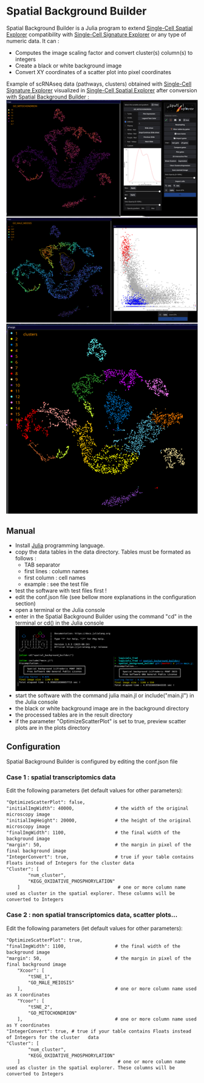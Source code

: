 # Spatial Background Builder

Spatial Background Builder is a Julia program to extend [Single-Cell Spatial Explorer](https://github.com/FredPont/spatial) compatibility with [Single-Cell Signature Explorer](https://sites.google.com/site/fredsoftwares/products/single-cell-signature-explorer) or any type of numeric data. It can :
- Computes the image scaling factor and convert cluster(s) column(s) to integers
- Create a black or white background image
- Convert XY coordinates of a scatter plot into pixel coordinates

Example of scRNAseq data (pathways, clusters) obtained with [Single-Cell Signature Explorer](https://sites.google.com/site/fredsoftwares/products/single-cell-signature-explorer) visualized in [Single-Cell Spatial Explorer](https://github.com/FredPont/spatial) after conversion with Spatial Background Builder :
![scSpatial Explorer Expression!](src/web/spatial1.png "")
![scSpatial Explorer Plot Gates!](src/web/spatial3.png "")
![scSpatial Explorer Clusters!](src/web/spatial2.png "")

## Manual
- Install [Julia](https://julialang.org) programming language.
- copy the data tables in the data directory. Tables must be formated as follows :
    - TAB separator
    - first lines : column names
    - first column : cell names
    - example : see the test file
- test the software with test files first !
- edit the conf.json file (see bellow more explanations in the configuration section)
- open a terminal or the Julia console
- enter in the Spatial Background Builder using the command "cd" in the terminal or cd() in the Julia console
![julia!](src/web/julia.png "")
- start the software with the command julia main.jl or  include("main.jl") in the Julia console
- the black or white background image are in the background directory
- the processed tables are in the result directory
- if the parameter "OptimizeScatterPlot" is set to true, preview scatter plots are in the plots directory

## Configuration
Spatial Background Builder is configured by editing the conf.json file

### Case 1 : spatial transcriptomics data
Edit the following parameters (let default values for other parameters):  
```
"OptimizeScatterPlot": false,  
"initialImgWidth": 40000,               # the width of the original microscopy image  
"initialImgHeight": 20000,              # the height of the original microscopy image  
"finalImgWidth": 1100,                  # the final width of the background image  
"margin": 50,                           # the margin in pixel of the final background image  
"IntegerConvert": true,                 # true if your table contains Floats instead of Integers for the cluster data  
"Cluster": [
        "num_cluster",
        "KEGG_OXIDATIVE_PHOSPHORYLATION"
    ]                                    # one or more column name used as cluster in the spatial explorer. These columns will be converted to Integers  
```

### Case 2 : non spatial transcriptomics data, scatter plots...

Edit the following parameters (let default values for other parameters):  
```
"OptimizeScatterPlot": true,   
"finalImgWidth": 1100,                  # the final width of the background image 
"margin": 50,                           # the margin in pixel of the final background image 
    "Xcoor": [
        "tSNE_1",
        "GO_MALE_MEIOSIS"
    ],                                  # one or more column name used as X coordinates  
    "Ycoor": [
        "tSNE_2",
        "GO_MITOCHONDRION"
    ],                                  # one or more column name used as Y coordinates  
"IntegerConvert": true, # true if your table contains Floats instead of Integers for the cluster   data  
"Cluster": [
        "num_cluster",
        "KEGG_OXIDATIVE_PHOSPHORYLATION"
    ]                                    # one or more column name used as cluster in the spatial explorer. These columns will be converted to Integers   
```


